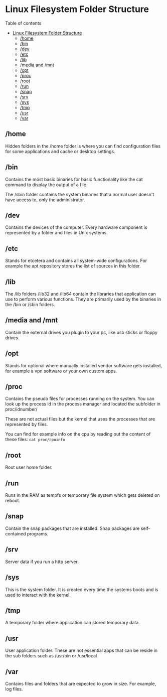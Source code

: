 # Linux Filesystem Folder Structure
Table of contents
- [Linux Filesystem Folder Structure](#linux-filesystem-folder-structure)
  - [/home](#home)
  - [/bin](#bin)
  - [/dev](#dev)
  - [/etc](#etc)
  - [/lib](#lib)
  - [/media and /mnt](#media-and-mnt)
  - [/opt](#opt)
  - [/proc](#proc)
  - [/root](#root)
  - [/run](#run)
  - [/snap](#snap)
  - [/srv](#srv)
  - [/sys](#sys)
  - [/tmp](#tmp)
  - [/usr](#usr)
  - [/var](#var)

## /home
Hidden folders in the /home folder is where you can find configuration files for some applications and cache or desktop settings.

## /bin
Contains the most basic binaries for basic functionality like the cat command to display the output of a file.

The /sbin folder contains the system binaries that a normal user doesn't have access to, only the administrator.

## /dev
Contains the devices of the computer. Every hardware component is represented by a folder and files in Unix systems.

## /etc
Stands for etcetera and contains all system-wide configurations. For example the apt repository stores the list of sources in this folder.

## /lib
The /lib folders /lib32 and /lib64 contain the libraries that application can use to perform various functions. They are primarily used by the binaries in the /bin or /sbin folders.

## /media and /mnt
Contain the external drives you plugin to your pc, like usb sticks or floppy drives.

## /opt
Stands for optional where manually installed vendor software gets installed, for example a vpn software or your own custom apps.

## /proc
Contains the pseudo files for processes running on the system.  You can look up the process id in the process manager and located the subfolder in proc/idnumber/

These are not actual files but the kernel that uses the processes that are represented by files.

You can find for example info on the cpu by reading out the content of these files:
`cat proc/cpuinfo`

## /root
Root user home folder.

## /run
Runs in the RAM as tempfs or temporary file system which gets deleted on reboot.

## /snap
Contain the snap packages that are installed. Snap packages are self-contained programs.

## /srv
Server data if you run a http server.

## /sys
This is the system folder. It is created every time the systems boots and is used to interact with the kernel.

## /tmp
A temporary folder where application can stored temporary data.

## /usr
User application folder. These are not essential apps that can be reside in the sub folders such as /usr/bin or /usr/local

## /var 
Contains files and folders that are expected to grow in size. For example, log files.